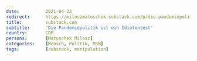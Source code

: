 ```yaml
---
date:          2021-04-22
redirect:      https://miloszmatuschek.substack.com/p/die-pandemiepolitik-ist-ein-idiotentest
title:         substack.com
subtitle:      'Die Pandemiepolitik ist ein Idiotentest'
country:       COM
persons:       [Matuschek Milosz]
categories:    [Mensch, Politik, MSM]
tags:          [substack, manipulation]
---
```

